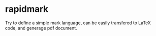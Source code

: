 # rapidmark
Try to define a simple mark language, can be easily transfered to LaTeX code, and generage pdf document.
